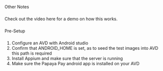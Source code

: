 

###
Other Notes
###
Check out the video here for a demo on how this works.


###
Pre-Setup
###
1. Configure an AVD with Android studio
2. Confirm that ANDROID_HOME is set, as to seed the test images into AVD this path is required
3. Install Appium and make sure that the server is running
4. Make sure the Papaya Pay android app is installed on your AVD


